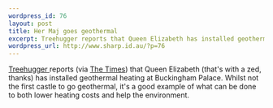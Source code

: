 ```yaml
--- 
wordpress_id: 76
layout: post
title: Her Maj goes geothermal
excerpt: Treehugger reports that Queen Elizabeth has installed geothermal heating at Buckingham Palace.
wordpress_url: http://www.sharp.id.au/?p=76
---
```

<a href="http://www.treehugger.com">Treehugger </a>reports (via <a href="http://www.timesonline.co.uk/article/0,,2087-1743819,00.html">The Times</a>) that Queen Elizabeth (that's with a zed, thanks) has installed geothermal heating at Buckingham Palace. Whilst not the first castle to go geothermal, it's a good example of what can be done to both lower heating costs and help the environment.
